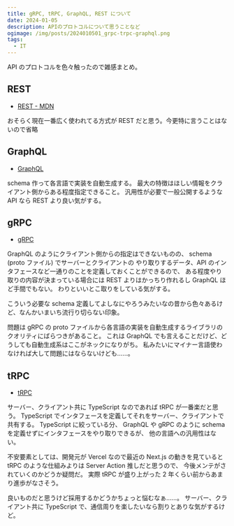 ```yaml
---
title: gRPC, tRPC, GraphQL, REST について
date: 2024-01-05
description: APIのプロトコルについて思うことなど
ogimage: /img/posts/2024010501_grpc-trpc-graphql.png
tags:
  - IT
---
```


API のプロトコルを色々触ったので雑感まとめ。

## REST

- [REST - MDN](https://developer.mozilla.org/en-US/docs/Glossary/REST)

おそらく現在一番広く使われてる方式が REST だと思う。今更特に言うことはないので省略

## GraphQL

- [GraphQL](https://graphql.org)

schema 作って各言語で実装を自動生成する。
最大の特徴はほしい情報をクライアント側からある程度指定できること。
汎用性が必要で一般公開するような API なら REST より良い気がする。

## gRPC

- [gRPC](https://grpc.io)

GraphQL のようにクライアント側からの指定はできないものの、 schema (proto ファイル) でサーバーとクライアントの
やり取りするデータ、API のインタフェースなど一通りのことを定義しておくことができるので、
ある程度やり取りの内容が決まっている場合には REST よりはかっちり作れるし GraphQL ほど手間でもない。
わりといいとこ取りをしている気がする。

こういう必要な schema 定義してよしなにやろうみたいなの昔から色々あるけど、なんかいまいち流行り切らない印象。

問題は gRPC の proto ファイルから各言語の実装を自動生成するライブラリのクオリティにばらつきがあること。
これは GraphQL でも言えることだけど、どうしても自動生成系はここがネックになりがち。
私みたいにマイナー言語使わなければ大して問題にはならないけども……。

## tRPC

- [tRPC](https://trpc.io)

サーバー、クライアント共に TypeScript なのであれば tRPC が一番楽だと思う。
TypeScript でインタフェースを定義してそれをサーバー、クライアントで共有する。
TypeScript に絞っている分、 GraphQL や gRPC のように schema を定義せずにインタフェースをやり取りできるが、
他の言語への汎用性はない。

不安要素としては、開発元が Vercel なので最近の Next.js の動きを見ていると tRPC のような仕組みよりは Server Action 推しだと思うので、
今後メンテがされていくのかどうか疑問だ。
実際 tRPC が盛り上がった 2 年くらい前からあまり進歩がなさそう。

良いものだと思うけど採用するかどうかちょっと悩むなぁ……。
サーバー、クライアント共に TypeScript で、通信周りを楽したいなら割りとありな気がするけど。
